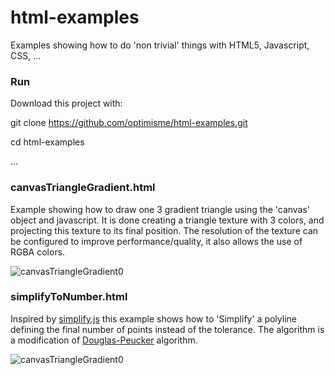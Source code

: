 # html-examples
Examples showing how to do 'non trivial' things with HTML5, Javascript, CSS, ...

### Run

Download this project with:

git clone https://github.com/optimisme/html-examples.git

cd html-examples

...

### canvasTriangleGradient.html

Example showing how to draw one 3 gradient triangle using the 'canvas' object and javascript. It is done creating a triangle texture with 3 colors, and projecting this texture to its final position. The resolution of the texture can be configured to improve performance/quality, it also allows the use of RGBA colors.

![canvasTriangleGradient0](https://raw.github.com/optimisme/html-examples/master/captures/canvasTriangleGradient0.png)

### simplifyToNumber.html

Inspired by [simplify.js](http://mourner.github.io/simplify-js/) this example shows how to 'Simplify' a polyline defining the final number of points instead of the tolerance. The algorithm is a modification of [Douglas-Peucker](http://en.wikipedia.org/wiki/Ramer%E2%80%93Douglas%E2%80%93Peucker_algorithm) algorithm.

![canvasTriangleGradient0](https://raw.github.com/optimisme/html-examples/master/captures/simplifyToNumber0.png)

